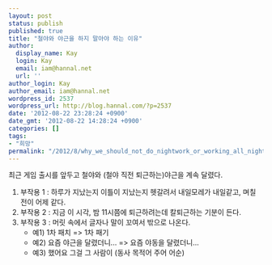 ```yaml
---
layout: post
status: publish
published: true
title: "철야와 야근을 하지 말아야 하는 이유"
author:
  display_name: Kay
  login: Kay
  email: iam@hannal.net
  url: ''
author_login: Kay
author_email: iam@hannal.net
wordpress_id: 2537
wordpress_url: http://blog.hannal.com/?p=2537
date: '2012-08-22 23:28:24 +0900'
date_gmt: '2012-08-22 14:28:24 +0900'
categories: []
tags:
- "희망"
permalink: "/2012/8/why_we_should_not_do_nightwork_or_working_all_night/"
---
```

<p>최근 게임 출시를 앞두고 철야와 (철야 직전 퇴근하는)야근을 계속 달렸다.</p>
<ol>
<li>부작용 1 : 하루가 지났는지 이틀이 지났는지 헷갈려서 내일모레가 내일같고, 며칠 전이 어제 같다. </li>
<li>부작용 2 : 지금 이 시각, 밤 11시쯤에 퇴근하려는데 칼퇴근하는 기분이 든다.</li>
<li>부작용 3 : 머릿 속에서 글자나 말이 꼬여서 밖으로 나온다.
<ul>
<li>예1) 1차 패치 => 1차 패기</li>
<li>예2) 요즘 야근을 달렸더니... => 요즘 야동을 달렸더니...</li>
<li>예3) 했어요 그걸 그 사람이 (동사 목적어 주어 어순)</li>
</ul>
</li>
</ol>
